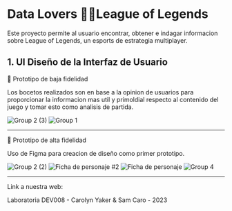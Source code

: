 # Data Lovers 🐱‍💻League of Legends

Este proyecto permite al usuario encontrar, obtener e indagar informacion sobre League of Legends, un esports de estrategia multiplayer.

## 1. UI Diseño de la Interfaz de Usuario 

🔸 Prototipo de baja fidelidad 

Los bocetos realizados son en base a la opinion de usuarios para proporcionar la informacion mas util y primoldial respecto al contenido del juego y tomar esto como analisis de partida.

![Group 2 (3)](https://github.com/SamCaro/DEV008-data-lovers/assets/131512250/da562a3d-7e51-4f93-b4ca-c67f527bb93d)
![Group 1](https://github.com/SamCaro/DEV008-data-lovers/assets/131512250/5591077d-b3b2-4b5e-8505-804592235f53)

***

🔸 Prototipo de alta fidelidad 

Uso de Figma para creacion de diseño como primer prototipo.

![Group 2 (2)](https://github.com/SamCaro/DEV008-data-lovers/assets/131512250/0e3530d9-dde3-4f45-8fc9-576093693003)
![Ficha de personaje #2](https://github.com/SamCaro/DEV008-data-lovers/assets/131512250/ec95f4b9-8ca5-4032-9f3b-2ab5f14fa555)
![Ficha de personaje](https://github.com/SamCaro/DEV008-data-lovers/assets/131512250/1822afa9-275a-4350-b840-c69bd57dca7a)
![Group 4](https://github.com/SamCaro/DEV008-data-lovers/assets/131512250/ae3e17cf-f5c1-496d-a814-c00b3ebd23d0)

***
Link a nuestra web:

Laboratoria DEV008 - Carolyn Yaker & Sam Caro - 2023

